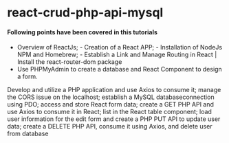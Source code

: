 # react-crud-php-api-mysql

#### Following points have been covered in this tutorials

- Overview of ReactJs; - Creation of a React APP; - Installation of NodeJs NPM and Homebrew; - Establish a Link and Manage Routing in React | Install the react-router-dom package
- Use PHPMyAdmin to create a database and React Component to design a form.

Develop and utilize a PHP application and use Axios to consume it; manage the CORS issue on the localhost; establish a MySQL databaseconnection using PDO; access and store React form data; create a GET PHP API and use Axios to consume it in React; list in the React table component; load user information for the edit form and create a PHP PUT API to update user data; create a DELETE PHP API, consume it using Axios, and delete user from database

